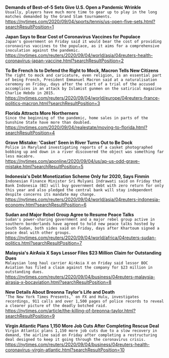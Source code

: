 **Demands of Best-of-5 Sets Give U.S. Open a Pandemic Wrinkle**\
`Usually, players have much more time to gear up to play in the long matches demanded by the Grand Slam tournaments.`\
https://nytimes.com/2020/09/04/sports/tennis/us-open-five-sets.html?searchResultPosition=1

**Japan Says to Bear Cost of Coronavirus Vaccines for Populace**\
`Japan's government on Friday said it would bear the cost of providing coronavirus vaccines to the populace, as it aims for a comprehensive inoculation against the pandemic.`\
https://nytimes.com/reuters/2020/09/04/world/asia/04reuters-health-coronavirus-japan-vaccine.html?searchResultPosition=2

**To Be French Is to Defend the Right to Mock, Macron Tells New Citizens**\
`The right to mock and caricature, even religion, is an essential part of being French, President Emmanuel Macron said at a naturalisation ceremony on Friday, days after the start of a trial of the accused accomplices in an attack by Islamist gunmen on the satirical magazine Charlie Hebdo in 2015. `\
https://nytimes.com/reuters/2020/09/04/world/europe/04reuters-france-politics-macron.html?searchResultPosition=3

**Florida Attracts More Northerners**\
`Since the beginning of the pandemic, home sales in parts of the Sunshine State have more than doubled.`\
https://nytimes.com/2020/09/04/realestate/moving-to-florida.html?searchResultPosition=4

**Grave Mistake: 'Casket' Seen in River Turns Out to Be Dock**\
`Police in Maryland investigating reports of a casket photographed bobbing up and down in a river discovered the object was something far less macabre.`\
https://nytimes.com/aponline/2020/09/04/us/ap-us-odd-grave-mistake.html?searchResultPosition=5

**Indonesia's Debt Monetization Scheme Only for 2020, Says Finmin**\
`Indonesian Finance Minister Sri Mulyani Indrawati said on Friday that Bank Indonesia (BI) will buy government debt with zero return for only this year and also pledged the central bank will stay independent despite concerns its mandate may change.`\
https://nytimes.com/reuters/2020/09/04/world/asia/04reuters-indonesia-economy.html?searchResultPosition=6

**Sudan and Major Rebel Group Agree to Resume Peace Talks**\
`Sudan's power-sharing government and a major rebel group active in southern borderlands have agreed to hold new peace talks hosted by South Sudan, both sides said on Friday, days after Khartoum signed a peace deal with other groups.`\
https://nytimes.com/reuters/2020/09/04/world/africa/04reuters-sudan-politics.html?searchResultPosition=7

**Malaysia's AirAsia X Says Lessor Files $23 Million Claim for Outstanding Dues**\
`Malaysian long haul carrier AirAsia X on Friday said lessor BOC Aviation has filed a claim against the company for $23 million in outstanding dues. `\
https://nytimes.com/reuters/2020/09/04/business/04reuters-malaysia-airasia-x-bocaviation.html?searchResultPosition=8

**New Details About Breonna Taylor’s Life and Death**\
`‘The New York Times Presents,’ on FX and Hulu, investigates recordings, 911 calls and over 1,500 pages of police records to reveal a clearer picture of the deadly botched raid.`\
https://nytimes.com/article/the-killing-of-breonna-taylor.html?searchResultPosition=9

**Virgin Atlantic Plans 1,150 More Job Cuts After Completing Rescue Deal**\
`Virgin Atlantic plans 1,150 more job cuts due to a slow recovery in demand, the airline said on Friday after completing a restructuring deal designed to keep it going through the coronavirus crisis.`\
https://nytimes.com/reuters/2020/09/04/business/04reuters-health-coronavirus-virgin-atlantic.html?searchResultPosition=10

